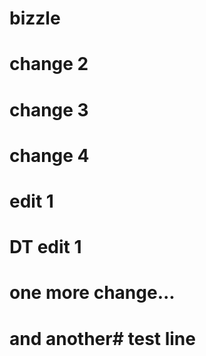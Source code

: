 # bizzle
# change 2
# change 3
# change 4
# edit 1
# DT edit 1
# one more change...
# and another# test line

